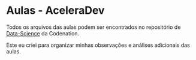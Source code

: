 # Aulas - AceleraDev

Todos os arquivos das aulas podem ser encontrados no repositório de [Data-Science](https://github.com/codenation-dev/Data-Science-Online) da Codenation.

Este eu criei para organizar minhas observações e análises adicionais das aulas.